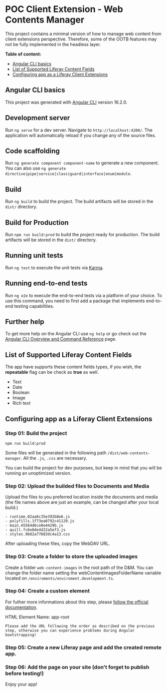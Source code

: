 # POC Client Extension - Web Contents Manager

This project contains a minimal version of how to manage web content from client extensions perspective. Therefore, some of the OOTB features may not be fully implemented in the headless layer.

 **Table of content:**
 - [Angular CLI basics](#topic-01)
 - [List of Supported Liferay Content Fields](#topic-02)
 - [Configuring app as a Liferay Client Extensions](#topic-03)
 
 <a id="topic-01"></a>

 ##  Angular CLI basics

 This project was generated with [Angular CLI](https://github.com/angular/angular-cli) version 16.2.0.

## Development server

Run `ng serve` for a dev server. Navigate to `http://localhost:4200/`. The application will automatically reload if you change any of the source files.

## Code scaffolding

Run `ng generate component component-name` to generate a new component. You can also use `ng generate directive|pipe|service|class|guard|interface|enum|module`.

## Build

Run `ng build` to build the project. The build artifacts will be stored in the `dist/` directory.

## Build for Production

Run `npm run build:prod` to build the project ready for production. The build artifacts will be stored in the `dist/` directory.

## Running unit tests

Run `ng test` to execute the unit tests via [Karma](https://karma-runner.github.io).

## Running end-to-end tests

Run `ng e2e` to execute the end-to-end tests via a platform of your choice. To use this command, you need to first add a package that implements end-to-end testing capabilities.

## Further help

To get more help on the Angular CLI use `ng help` or go check out the [Angular CLI Overview and Command Reference](https://angular.io/cli) page.

 <a id="topic-02"></a>

## List of Supported Liferay Content Fields
The app have supports these content fields types, if you wish, the **repeatable** flag can be check as **true** as well. 
- Text
- Date
- Boolean
- Image
- Rich text


 <a id="topic-03"></a>
## Configuring app as a Liferay Client Extensions

### Step 01: Build the project
```
npm run build:prod
```

Some files will be generated in the following path ```/dist/web-contents-manager```. All the ```.js```, ```.css``` are necessary.

You can build the project for dev purposes, but keep in mind that you will be running an unoptimized version.

### Step 02: Upload the builded files to Documents and Media

Upload the files to you preferred location inside the documents and media (the file names above are just an example, can be changed after your local build.)

```
- runtime.02aa6c35e392b8e6.js
- polyfills.1f73ea0792c41129.js
- main.45564d6ce0e4429b.js
- quill.fc6e8de4d22a5ef3.js
- styles.9b82a77683dc4a13.css
```

After uploading these files, copy the WebDAV URL. 

### Step 03: Create a folder to store the uploaded images
Create a folder ```web-content-images``` in the root path of the D&M. You can change the folder name setting the webContentImagesFolderName variable located on ```/enviroments/enviroment.development.ts```.

### Step 04: Create a custom element
For futher more informations about this step, please  [follow the official documentation](https://learn.liferay.com/w/dxp/building-applications/client-extensions/front-end-client-extensions/tutorials/creating-a-basic-custom-element).

HTML Element Name: app-root

```Please add the URL following the order as described on the previous step, otherwise you can experience problems during Angular bootstrapping!```

### Step 05: Create a new Liferay page and add the created remote app.

### Step 06: Add the page on your site (don't forget to publish before testing!)

Enjoy your app!


